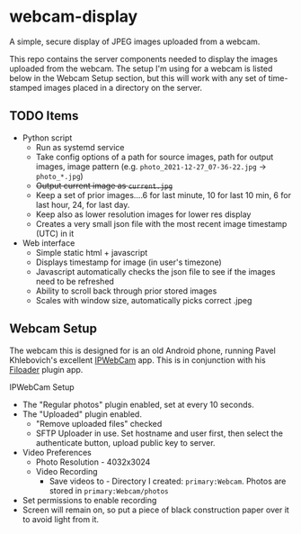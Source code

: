 # webcam-display
A simple, secure display of JPEG images uploaded from a webcam.

This repo contains the server components needed to display the images uploaded from the webcam. The setup I'm using for
a webcam is listed below in the Webcam Setup section, but this will work with any set of time-stamped images placed in 
a directory on the server.

## TODO Items

*   Python script
    *   Run as systemd service
    *   Take config options of a path for source images, path for output images, image pattern 
        (e.g. `photo_2021-12-27_07-36-22.jpg` -> `photo_*.jpg`)
    *   ~~Output current image as `current.jpg`~~
    *   Keep a set of prior images....6 for last minute, 10 for last 10 min, 6 for last hour, 24, for last day.
    *   Keep also as lower resolution images for lower res display
    *   Creates a very small json file with the most recent image timestamp (UTC) in it
*   Web interface
    *   Simple static html + javascript 
    *   Displays timestamp for image (in user's timezone)
    *   Javascript automatically checks the json file to see if the images need to be refreshed
    *   Ability to scroll back through prior stored images
    *   Scales with window size, automatically picks correct .jpeg

## Webcam Setup

The webcam this is designed for is an old Android phone, running Pavel Khlebovich's excellent 
[IPWebCam](https://play.google.com/store/apps/details?id=com.pas.webcam&hl=en_US&gl=US) app. This is in conjunction 
with his [Filoader](https://play.google.com/store/apps/details?id=com.pas.ipwebcamftp&hl=en_US&gl=US) plugin app.

IPWebCam Setup

*   The "Regular photos" plugin enabled, set at every 10 seconds.
*   The "Uploaded" plugin enabled.
    *   "Remove uploaded files" checked
    *   SFTP Uploader in use. Set hostname and user first, then select the authenticate button, upload public key to
        server.
*   Video Preferences
    *   Photo Resolution - 4032x3024
    *   Video Recording
        *   Save videos to - Directory I created: `primary:Webcam`.  Photos are stored in `primary:Webcam/photos`
*   Set permissions to enable recording
*   Screen will remain on, so put a piece of black construction paper over it to avoid light from it.


